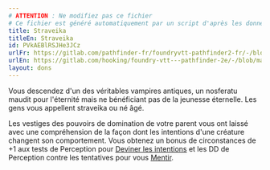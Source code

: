 ```yaml
---
# ATTENTION : Ne modifiez pas ce fichier
# Ce fichier est généré automatiquement par un script d'après les données du module Foundry VTT officiel et de sa traduction
title: Straveika
titleEn: Straveika
id: PVkAEBlRSJHe3JCz
urlFr: https://gitlab.com/pathfinder-fr/foundryvtt-pathfinder2-fr/-/blob/master/data/feats/PVkAEBlRSJHe3JCz.htm
urlEn: https://gitlab.com/hooking/foundry-vtt---pathfinder-2e/-/blob/master/packs/data/feats.db/straveika.json
layout: dons
---
```

Vous descendez d'un des véritables vampires antiques, un nosferatu maudit pour l'éternité mais ne bénéficiant pas de la jeunesse éternelle. Les gens vous appellent straveika ou né âgé.

Les vestiges des pouvoirs de domination de votre parent vous ont laissé avec une compréhension de la façon dont les intentions d'une créature changent son comportement. Vous obtenez un bonus de circonstances de +1 aux tests de Perception pour [Deviner les intentions](../actions/deviner-les-intentions.html) et les DD de Perception contre les tentatives pour vous [Mentir](../actions/mentir.html).
